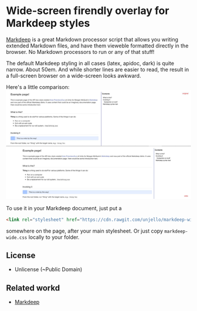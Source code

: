 # Wide-screen firendly overlay for Markdeep styles

[Markdeep](https://casual-effects.com/markdeep/) is a great Markdown processor script
that allows you writing extended Markdown files, and have them vieweble formatted
directly in the browser. No Markdown processors to run or any of that stuff!

The default Markdeep styling in all cases (latex, apidoc, dark) is quite narrow. About 50em.
And while shorter lines are easier to read, the result in a full-screen browser on a wide-screen looks awkward.

Here's a little comparison:
![Comparison](./comparison.jpg)

To use it in your Markdeep document, just put a
```html
<link rel="stylesheet" href="https://cdn.rawgit.com/unjello/markdeep-wide/master/markdeep-wide.css">
```
somewhere on the page, after your main stylesheet. Or just copy `markdeep-wide.css` locally to your folder.

## License
- Unlicense (~Public Domain)

## Related workd
- [Markdeep](https://casual-effects.com/markdeep)
